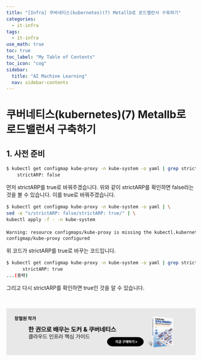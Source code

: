 ```yaml
---
title: "[Infra] 쿠버네티스(kubernetes)(7) Metallb로 로드밸런서 구축하기" 
categories:
  - it-infra
tags:
  - it-infra
use_math: true
toc: true
toc_label: "My Table of Contents"
toc_icon: "cog"
sidebar:
  title: "AI Machine Learning"
  nav: sidebar-contents
---
```


# 쿠버네티스(kubernetes)(7) Metallb로 로드밸런서 구축하기

## 1. 사전 준비

```bash
$ kubectl get configmap kube-proxy -n kube-system -o yaml | grep strictARP 
    strictARP: false
```
먼저 strictARP를 true로 바꿔주겠습니다. 위와 같이 strictARP를 확인하면 false라는 것을 볼 수 있습니다. 
이를 true로 바꿔주겠습니다.


```bash
$ kubectl get configmap kube-proxy -n kube-system -o yaml | \
sed -e "s/strictARP: false/strictARP: true/" | \
kubectl apply -f - -n kube-system

Warning: resource configmaps/kube-proxy is missing the kubectl.kubernetes.io/last-applied-configuration annotation which is required by kubectl apply. kubectl apply should only be used on resources created declaratively by either kubectl create --save-config or kubectl apply. The missing annotation will be patched automatically.
configmap/kube-proxy configured
```
위 코드가 strictARP를 true로 바꾸는 코드입니다.

```bash
$ kubectl get configmap kube-proxy -n kube-system -o yaml | grep strictARP
      strictARP: true
...(중략)
```
그리고 다시 strictARP를 확인하면 true인 것을 알 수 있습니다.

<br/>

<a href="http://www.yes24.com/Product/Goods/126115324" target="_blank"><img src="/assets/images/advertisement/ad-book/ad00005_dockernk8s.png" width="800" align="middle">

<br/>

